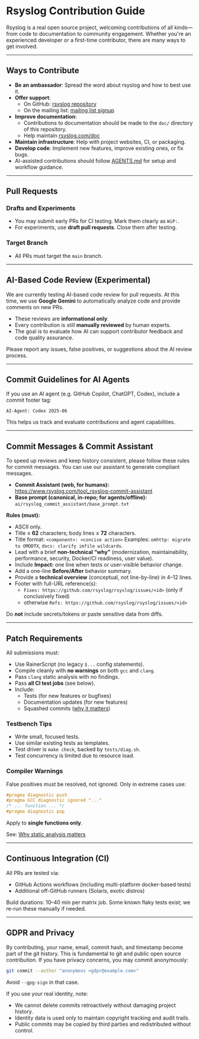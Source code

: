 # Rsyslog Contribution Guide

Rsyslog is a real open source project, welcoming contributions of all kinds—from code to documentation to community engagement. Whether you're an experienced developer or a first-time contributor, there are many ways to get involved.

---

## Ways to Contribute

- **Be an ambassador**: Spread the word about rsyslog and how to best use it.
- **Offer support**:
  - On GitHub: [rsyslog repository](https://github.com/rsyslog/rsyslog)
  - On the mailing list: [mailing list signup](http://lists.adiscon.net/mailman/listinfo/rsyslog)
- **Improve documentation**:
  - Contributions to documentation should be made to the `doc/` directory of this repository.
  - Help maintain [rsyslog.com/doc](http://rsyslog.com/doc)
- **Maintain infrastructure**: Help with project websites, CI, or packaging.
- **Develop code**: Implement new features, improve existing ones, or fix bugs.
- AI-assisted contributions should follow [AGENTS.md](AGENTS.md) for setup and workflow guidance.

---

## Pull Requests

### Drafts and Experiments
- You may submit early PRs for CI testing. Mark them clearly as `WiP:`.
- For experiments, use **draft pull requests**. Close them after testing.

### Target Branch
- All PRs must target the `main` branch.

---

## AI-Based Code Review (Experimental)

We are currently testing AI-based code review for pull requests. At this time, we use **Google Gemini** to automatically analyze code and provide comments on new PRs.

- These reviews are **informational only**.
- Every contribution is still **manually reviewed** by human experts.
- The goal is to evaluate how AI can support contributor feedback and code quality assurance.

Please report any issues, false positives, or suggestions about the AI review process.

---

## Commit Guidelines for AI Agents

If you use an AI agent (e.g. GitHub Copilot, ChatGPT, Codex), include a commit footer tag:

```
AI-Agent: Codex 2025-06
```

This helps us track and evaluate contributions and agent capabilities.

---

## Commit Messages & Commit Assistant

To speed up reviews and keep history consistent, please follow these rules for commit messages. You can use our assistant to generate compliant messages.

- **Commit Assistant (web, for humans):**
  https://www.rsyslog.com/tool_rsyslog-commit-assistant
- **Base prompt (canonical, in-repo; for agents/offline):**
  `ai/rsyslog_commit_assistant/base_prompt.txt`

**Rules (must):**
- ASCII only.
- Title ≤ **62** characters; body lines ≤ **72** characters.
- Title format: `<component>: <concise action>`
  Examples: `omhttp: migrate to OMODTX`, `docs: clarify imfile wildcards`.
- Lead with a brief **non-technical “why”** (modernization, maintainability, performance, security, Docker/CI readiness, user value).
- Include **Impact:** one line when tests or user-visible behavior change.
- Add a one-line **Before/After** behavior summary.
- Provide a **technical overview** (conceptual, not line-by-line) in 4–12 lines.
- Footer with full-URL reference(s):
  - `Fixes: https://github.com/rsyslog/rsyslog/issues/<id>` (only if conclusively fixed)
  - otherwise `Refs: https://github.com/rsyslog/rsyslog/issues/<id>`

Do **not** include secrets/tokens or paste sensitive data from diffs.

---

## Patch Requirements

All submissions must:

- Use RainerScript (no legacy `$...` config statements).
- Compile cleanly with **no warnings** on both `gcc` and `clang`.
- Pass `clang` static analysis with no findings.
- Pass **all CI test jobs** (see below).
- Include:
  - Tests (for new features or bugfixes)
  - Documentation updates (for new features)
  - Squashed commits ([why it matters](https://rainer.gerhards.net/2019/03/squash-your-pull-requests.html))

### Testbench Tips

- Write small, focused tests.
- Use similar existing tests as templates.
- Test driver is `make check`, backed by `tests/diag.sh`.
- Test concurrency is limited due to resource load.

### Compiler Warnings

False positives must be resolved, not ignored. Only in extreme cases use:

```c
#pragma diagnostic push
#pragma GCC diagnostic ignored "..."
/* ... function ... */
#pragma diagnostic pop
```

Apply to **single functions only**.

See: [Why static analysis matters](https://rainer.gerhards.net/2018/06/why-static-code-analysis.html)

---

## Continuous Integration (CI)

All PRs are tested via:
- GitHub Actions workflows (including multi-platform docker-based tests)
- Additional off-GitHub runners (Solaris, exotic distros)

Build durations: 10–40 min per matrix job.
Some known flaky tests exist; we re-run these manually if needed.

---

## GDPR and Privacy

By contributing, your name, email, commit hash, and timestamp become part of the git history.
This is fundamental to git and public open source contribution. If you have privacy concerns, you may commit anonymously:

```bash
git commit --author "anonymous <gdpr@example.com>"
```

Avoid `--gpg-sign` in that case.

If you use your real identity, note:
- We cannot delete commits retroactively without damaging project history.
- Identity data is used only to maintain copyright tracking and audit trails.
- Public commits may be copied by third parties and redistributed without control.

